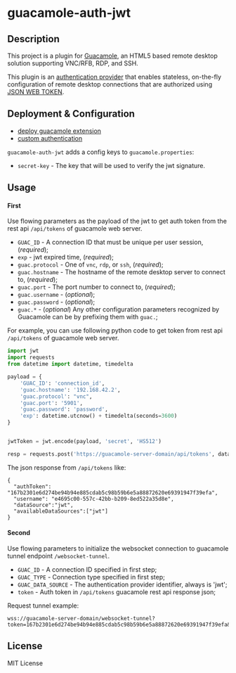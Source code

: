 # guacamole-auth-jwt


## Description

This project is a plugin for [Guacamole](http://guac-dev.org), an HTML5 based
remote desktop solution supporting VNC/RFB, RDP, and SSH.

This plugin is an [authentication provider](http://guacamole.incubator.apache.org/doc/gug/custom-auth.html) that enables stateless, on-the-fly
configuration of remote desktop connections that are authorized using [JSON WEB TOKEN](https://jwt.io/).


## Deployment & Configuration

* [deploy guacamole extension](http://guacamole.incubator.apache.org/doc/gug/configuring-guacamole.html)
* [custom authentication](http://guacamole.incubator.apache.org/doc/gug/custom-auth.html)

`guacamole-auth-jwt` adds a config keys to `guacamole.properties`:

 * `secret-key` - The key that will be used to verify the jwt signature.

## Usage

#### First

Use flowing parameters as the payload of the jwt to get auth token from the rest api `/api/tokens` of guacamole web server.

 * `GUAC_ID`  - A connection ID that must be unique per user session, (_required_);
 * `exp` - jwt expired time, (_required_);
 * `guac.protocol` - One of `vnc`, `rdp`, or `ssh`, (_required_);
 * `guac.hostname` - The hostname of the remote desktop server to connect to, (_required_);
 * `guac.port` - The port number to connect to, (_required_);
 * `guac.username` - (_optional_);
 * `guac.password` - (_optional_);
 * `guac.*` - (_optional_) Any other configuration parameters recognized by
    Guacamole can be by prefixing them with `guac.`;

For example, you can use following python code to get token from rest api `/api/tokens` of guacamole web server.

```python
import jwt
import requests
from datetime import datetime, timedelta

payload = {
    'GUAC_ID': 'connection_id',
    'guac.hostname': '192.168.42.2',
    'guac.protocol': "vnc",
    'guac.port': '5901',
    'guac.password': 'password',
    'exp': datetime.utcnow() + timedelta(seconds=3600)
}


jwtToken = jwt.encode(payload, 'secret', 'HS512')

resp = requests.post('https://guacamole-server-domain/api/tokens', data={'token': jwtToken})
```

The json response from `/api/tokens` like:

```
{
  "authToken": "167b2301e6d274be94b94e885cdab5c98b59b6e5a88872620e69391947f39efa",
  "username": "e4695c00-557c-42bb-b209-8ed522a35d8e",
  "dataSource":"jwt",
  "availableDataSources":["jwt"]
}
```

#### Second

Use flowing parameters to initialize the websocket connection to guacamole tunnel endpoint `/websocket-tunnel`.

 * `GUAC_ID` - A connection ID specified in first step;
 * `GUAC_TYPE` - Connection type specified in first step;
 * `GUAC_DATA_SOURCE` - The authentication provider identifier, always is 'jwt';
 * `token` -  Auth token in `/api/tokens` guacamole rest api response json;

 Request tunnel example:

 ```
 wss://guacamole-server-domain/websocket-tunnel?token=167b2301e6d274be94b94e885cdab5c98b59b6e5a88872620e69391947f39efa&GUAC_DATA_SOURCE=jwt&GUAC_ID=connection_id&GUAC_TYPE=c
 ```

## License

MIT License
